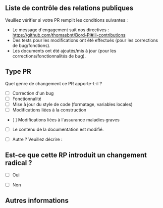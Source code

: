 ## Liste de contrôle des relations publiques
Veuillez vérifier si votre PR remplit les conditions suivantes :

- Le message d'engagement suit nos directives : https://github.com/thomasbnt/Bord-Pi#iii-contributions
- Des tests pour les modifications ont été effectués (pour les corrections de bug/fonctions).
- Les documents ont été ajoutés/mis à jour (pour les corrections/fonctionnalités de bug).


## Type PR
Quel genre de changement ce PR apporte-t-il ?

<!-- Veuillez cocher celle qui s'applique à cette PR en utilisant "x". -->

- [ ] Correction d'un bug
- [ ] Fonctionnalité
- [ ] Mise à jour du style de code (formatage, variables locales)
- [ ] Modifications liées à la construction
- [ ] Modifications liées à l'assurance maladies graves
- [ ] Le contenu de la documentation est modifié.
- [ ] Autre ? Veuillez décrire :


## Est-ce que cette RP introduit un changement radical ?

- [ ] Oui
- [ ] Non


<!-- Si ce PR contient un changement de rupture, veuillez décrire ci-dessous l'impact et le chemin de migration pour les applications existantes. -->


## Autres informations
